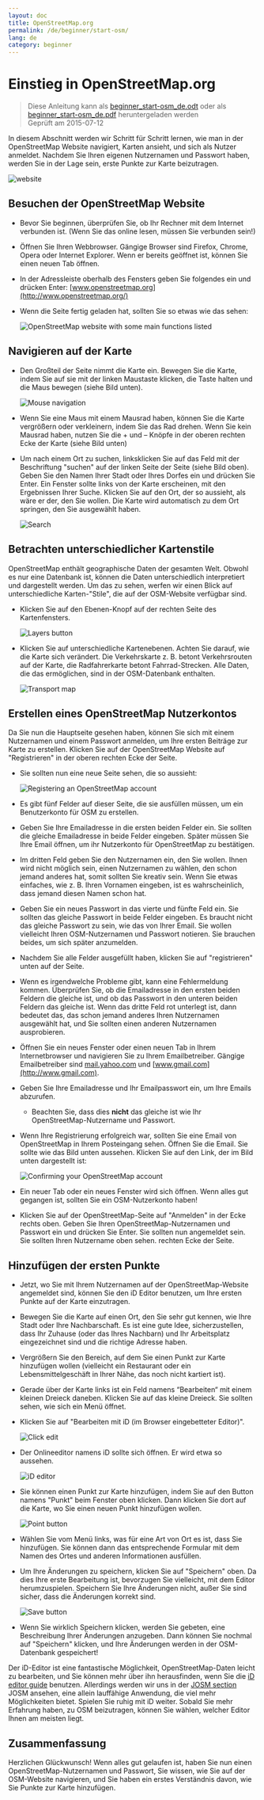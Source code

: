 ```yaml
---
layout: doc
title: OpenStreetMap.org
permalink: /de/beginner/start-osm/
lang: de
category: beginner
---
```


Einstieg in OpenStreetMap.org
====================================

> Diese Anleitung kann als [beginner_start-osm_de.odt](/files/beginner_start-osm_de.odt) oder als [beginner_start-osm_de.pdf](/files/beginner_start-osm_de.pdf) heruntergeladen werden  
Geprüft am 2015-07-12  

In diesem Abschnitt werden wir Schritt für Schritt lernen, wie man in der
OpenStreetMap Website navigiert, Karten ansieht, und sich als Nutzer anmeldet.
Nachdem Sie Ihren eigenen Nutzernamen und Passwort haben, werden Sie in der Lage sein,
erste Punkte zur Karte beizutragen.

![website][]

Besuchen der OpenStreetMap Website
-------------------------------

- Bevor Sie beginnen, überprüfen Sie, ob Ihr Rechner mit dem Internet verbunden ist.
    (Wenn Sie das online lesen, müssen Sie verbunden sein!)
- Öffnen Sie Ihren Webbrowser. Gängige Browser sind Firefox, Chrome, Opera oder Internet
    Explorer. Wenn er bereits geöffnet ist, können Sie einen neuen Tab öffnen.
- In der Adressleiste oberhalb des Fensters geben Sie folgendes ein und drücken Enter:
    [www.openstreetmap.org](http://www.openstreetmap.org/)
- Wenn die Seite fertig geladen hat, sollten Sie so etwas wie
    das sehen:

    ![OpenStreetMap website with some main functions listed][]

Navigieren auf der Karte
----------------

- Den Großteil der Seite nimmt die Karte ein. Bewegen Sie die Karte, indem Sie
    auf sie mit der linken Maustaste klicken, die Taste halten und
    die Maus bewegen (siehe Bild unten).

    ![Mouse navigation][]

- Wenn Sie eine Maus mit einem Mausrad haben, können Sie die  Karte vergrößern oder verkleinern,
    indem Sie das Rad drehen. Wenn Sie kein Mausrad haben, nutzen Sie die +
    und – Knöpfe in der oberen rechten Ecke der Karte (siehe Bild
    unten)
- Um nach einem Ort zu suchen, linksklicken Sie auf das Feld mit der Beschriftung "suchen" auf
    der linken Seite der Seite (siehe Bild oben). Geben Sie den Namen
    Ihrer Stadt oder Ihres Dorfes ein und drücken Sie Enter. Ein Fenster sollte
    links von der Karte erscheinen, mit den Ergebnissen Ihrer Suche. Klicken Sie auf
    den Ort, der so aussieht, als wäre er der, den Sie wollen. Die Karte wird
    automatisch zu dem Ort springen, den Sie ausgewählt haben.

    ![Search][]


Betrachten unterschiedlicher Kartenstile
------------------------

OpenStreetMap enthält geographische Daten der gesamten Welt. Obwohl
es nur eine Datenbank ist, können die Daten unterschiedlich interpretiert
und dargestellt werden. Um das zu sehen, werfen wir einen Blick auf unterschiedliche Karten-"Stile",
die auf der OSM-Website verfügbar sind.

- Klicken Sie auf den Ebenen-Knopf auf der rechten Seite des Kartenfensters.

    ![Layers button][]

- Klicken Sie auf unterschiedliche Kartenebenen. Achten Sie darauf, wie die Karte sich
    verändert. Die Verkehrskarte z. B. betont
    Verkehrsrouten auf der Karte, die Radfahrerkarte betont Fahrrad-Strecken.
    Alle Daten, die das ermöglichen, sind in der OSM-Datenbank
    enthalten.

    ![Transport map][]

Erstellen eines OpenStreetMap Nutzerkontos
-------------------------------

Da Sie nun die Hauptseite gesehen haben, können Sie
    sich mit einem Nutzernamen und einem Passwort anmelden, um Ihre ersten Beiträge zur Karte
    zu erstellen.
Klicken Sie auf der OpenStreetMap Website auf "Registrieren" in der oberen
    rechten Ecke der Seite.
- Sie sollten nun eine neue Seite sehen, die so aussieht:

    ![Registering an OpenStreetMap account][]

- Es gibt fünf Felder auf dieser Seite, die sie ausfüllen müssen,
    um ein Benutzerkonto für OSM zu erstellen.
- Geben Sie Ihre Emailadresse in die ersten beiden Felder ein. Sie sollten
    die gleiche Emailadresse in beide Felder eingeben. Später müssen Sie
    Ihre Email öffnen, um ihr Nutzerkonto für OpenStreetMap zu bestätigen.
- Im dritten Feld geben Sie den Nutzernamen ein, den Sie wollen.
    Ihnen wird nicht möglich sein, einen Nutzernamen zu wählen, den schon jemand anderes hat,
    somit sollten Sie kreativ sein. Wenn Sie etwas einfaches,
    wie z. B. Ihren Vornamen eingeben, ist es wahrscheinlich,
    dass jemand diesen Namen schon hat.
- Geben Sie ein neues Passwort in das vierte und fünfte Feld ein. Sie sollten
    das gleiche Passwort in beide Felder eingeben. Es braucht nicht das gleiche Passwort zu sein,
    wie das von Ihrer Email.
Sie wollen vielleicht Ihren OSM-Nutzernamen und Passwort notieren. Sie brauchen beides,
    um sich später anzumelden.
- Nachdem Sie alle Felder ausgefüllt haben, klicken Sie auf "registrieren" unten
    auf der Seite.
- Wenn es irgendwelche Probleme gibt, kann eine Fehlermeldung kommen. Überprüfen Sie,
    ob die Emailadresse in den ersten beiden Feldern die gleiche ist, und
    ob das Passwort in den unteren beiden Feldern das gleiche ist. Wenn das dritte Feld
    rot unterlegt ist, dann bedeutet das, das schon jemand anderes
    Ihren Nutzernamen ausgewählt hat, und Sie sollten einen anderen Nutzernamen ausprobieren.
- Öffnen Sie ein neues Fenster oder einen neuen Tab in Ihrem Internetbrowser und
    navigieren Sie zu Ihrem Emailbetreiber. Gängige Emailbetreiber sind [mail.yahoo.com](http://mail.yahoo.com)
    und [www.gmail.com](http://www.gmail.com).
- Geben Sie Ihre Emailadresse und Ihr Emailpasswort ein, um Ihre Emails abzurufen.
    - Beachten Sie, dass dies __nicht__ das gleiche ist wie Ihr OpenStreetMap-Nutzername und
    Passwort.
- Wenn Ihre Registrierung erfolgreich war, sollten Sie
    eine Email von OpenStreetMap in Ihrem Posteingang sehen. Öffnen Sie die Email. Sie sollte
    wie das Bild unten aussehen. Klicken Sie auf den Link, der im Bild unten
    dargestellt ist:

    ![Confirming your OpenStreetMap account][]

- Ein neuer Tab oder ein neues Fenster wird sich öffnen. Wenn alles gut gegangen ist, sollten Sie
    ein OSM-Nutzerkonto haben!
- Klicken Sie auf der OpenStreetMap-Seite auf "Anmelden" in der Ecke rechts oben.
    Geben Sie Ihren OpenStreetMap-Nutzernamen und Passwort ein und drücken Sie Enter. Sie
    sollten nun angemeldet sein. Sie sollten Ihren Nutzername oben sehen.
    rechten Ecke der Seite.

Hinzufügen der ersten Punkte
------------------------

- Jetzt, wo Sie mit Ihrem Nutzernamen auf der OpenStreetMap-Website angemeldet sind,
    können Sie den iD Editor benutzen, um Ihre ersten Punkte
    auf der Karte einzutragen.
- Bewegen Sie die Karte auf einen Ort, den Sie sehr gut kennen, wie Ihre Stadt
    oder Ihre Nachbarschaft. Es ist eine gute Idee, sicherzustellen, dass Ihr Zuhause (oder das Ihres Nachbarn) und Ihr Arbeitsplatz eingezeichnet sind und die richtige Adresse haben.
- Vergrößern Sie den Bereich, auf dem Sie einen Punkt zur Karte hinzufügen wollen (vielleicht ein Restaurant oder ein Lebensmittelgeschäft in Ihrer Nähe, das noch nicht kartiert ist).
- Gerade über der Karte links ist ein Feld namens “Bearbeiten“ mit einem kleinen
    Dreieck daneben. Klicken Sie auf das kleine Dreieck. Sie sollten sehen, wie sich
    ein Menü öffnet.
- Klicken Sie auf  "Bearbeiten mit iD (im Browser eingebetteter Editor)".

    ![Click edit][]

- Der Onlineeditor namens iD sollte sich öffnen. Er wird etwa so aussehen.

    ![iD editor][]

- Sie können einen Punkt zur Karte hinzufügen, indem Sie auf den Button namens "Punkt" beim Fenster oben
    klicken. Dann klicken Sie dort auf die Karte, wo Sie einen neuen Punkt
    hinzufügen wollen.

    ![Point button][]    

- Wählen Sie vom Menü links, was für eine Art von Ort es ist, dass
    Sie hinzufügen.  Sie können dann das entsprechende Formular mit dem Namen des
    Ortes und anderen Informationen ausfüllen.
- Um Ihre Änderungen zu speichern, klicken Sie auf "Speichern" oben. Da dies Ihre
    erste Bearbeitung ist, bevorzugen Sie vielleicht, mit dem Editor herumzuspielen. Speichern Sie Ihre Änderungen nicht,
    außer Sie sind sicher, dass die Änderungen korrekt sind.

    ![Save button][]    

- Wenn Sie wirklich Speichern klicken, werden Sie gebeten, eine Beschreibung Ihrer Änderungen anzugeben.
    Dann können Sie nochmal auf "Speichern" klicken, und Ihre Änderungen werden in
    der OSM-Datenbank gespeichert!


Der iD-Editor ist eine fantastische Möglichkeit, OpenStreetMap-Daten leicht zu bearbeiten, und Sie können mehr über ihn herausfinden, wenn Sie die [iD editor guide](/de/beginner/id-editor/) benutzen. Allerdings werden wir uns in der [JOSM section](/de/josm/)
JOSM ansehen, eine allein lauffähige Anwendung, die viel mehr Möglichkeiten bietet. Spielen Sie
ruhig mit iD weiter. Sobald Sie mehr Erfahrung haben, zu OSM beizutragen,  können Sie wählen,
welcher Editor Ihnen am meisten liegt.

Zusammenfassung
-------

Herzlichen Glückwunsch! Wenn alles gut gelaufen ist, haben Sie nun einen OpenStreetMap-Nutzernamen
und Passwort, Sie wissen, wie Sie auf der OSM-Website navigieren, und Sie haben
ein erstes Verständnis davon, wie Sie Punkte zur Karte hinzufügen.



[Website]: /images/beginner/start-osm_website.png
[OpenStreetMap website with some main functions listed]: /images/beginner/osm-website-main-functions.png
[Mouse navigation]: /images/beginner/mouse-navigation.png
[Search]: /images/beginner/search.png
[Layers button]: /images/beginner/layers.png
[Transport map]: /images/beginner/transport-map.png
[Registering an OpenStreetMap account]: /images/beginner/registering-account.png
[Confirming your OpenStreetMap account]: /images/beginner/confirming-account.png
[Click edit]: /images/beginner/click-edit.png
[iD editor]: /images/beginner/id-editor.png
[Point button]: /images/beginner/point-button.png
[Save button]: /images/beginner/save-button.png
